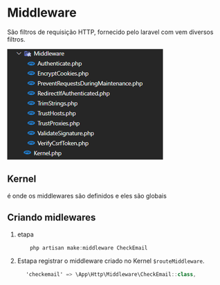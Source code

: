 # Middleware

São filtros de requisição HTTP, fornecido pelo laravel com vem diversos filtros.

![midleware](/img/midleware.png)

## Kernel

é onde os middlewares são definidos e eles são globais

## Criando midlewares

1. etapa

    ```csharp
        php artisan make:middleware CheckEmail
    ```

2. Estapa registrar o middleware criado no Kernel `$routeMiddleware`.

```csharp
      'checkemail' => \App\Http\Middleware\CheckEmail::class,
```

